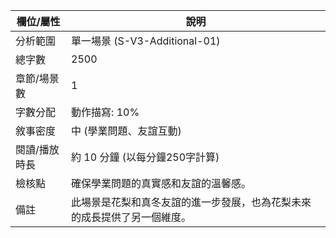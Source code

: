 | 欄位/屬性 | 說明 |
|---|---|
| 分析範圍 | 單一場景 (S-V3-Additional-01) |
| 總字數 | 2500 |
| 章節/場景數 | 1 |
| 字數分配 | 動作描寫: 10% | 對話: 60% | 內心描寫: 30% |
| 敘事密度 | 中 (學業問題、友誼互動) |
| 閱讀/播放時長 | 約 10 分鐘 (以每分鐘250字計算) |
| 檢核點 | 確保學業問題的真實感和友誼的溫馨感。 |
| 備註 | 此場景是花梨和真冬友誼的進一步發展，也為花梨未來的成長提供了另一個維度。
